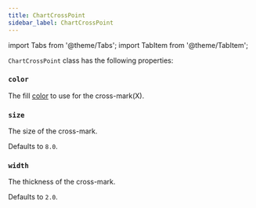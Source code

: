 ```yaml
---
title: ChartCrossPoint
sidebar_label: ChartCrossPoint
---
```

import Tabs from '@theme/Tabs';
import TabItem from '@theme/TabItem';

`ChartCrossPoint` class has the following properties:

### `color`

The fill [color](/docs/reference/colors) to use for the cross-mark(X).

### `size`

The size of the cross-mark.

Defaults to `8.0`.

### `width`

The thickness of the cross-mark.

Defaults to `2.0`.

